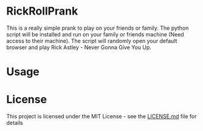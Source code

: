 # RickRollPrank

This is a really simple prank to play on your friends or family. The python script will be installed and run on your family or friends machine (Need access to their machine). The script will randomly open your default browser and play Rick Astley - Never Gonna Give You Up.

# Usage

# License

This project is licensed under the MIT License - see the [LICENSE.md](https://github.com/krish-penumarty/RickRollPrank/blob/master/LICENSE) file for details
